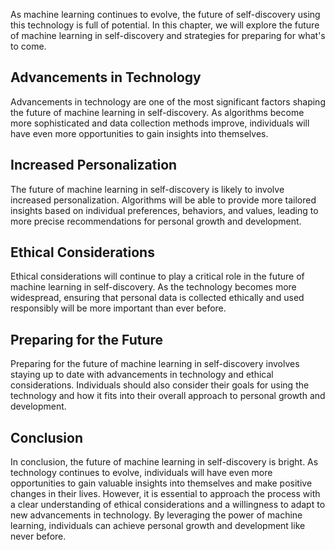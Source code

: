 
As machine learning continues to evolve, the future of self-discovery using this technology is full of potential. In this chapter, we will explore the future of machine learning in self-discovery and strategies for preparing for what's to come.

Advancements in Technology
--------------------------

Advancements in technology are one of the most significant factors shaping the future of machine learning in self-discovery. As algorithms become more sophisticated and data collection methods improve, individuals will have even more opportunities to gain insights into themselves.

Increased Personalization
-------------------------

The future of machine learning in self-discovery is likely to involve increased personalization. Algorithms will be able to provide more tailored insights based on individual preferences, behaviors, and values, leading to more precise recommendations for personal growth and development.

Ethical Considerations
----------------------

Ethical considerations will continue to play a critical role in the future of machine learning in self-discovery. As the technology becomes more widespread, ensuring that personal data is collected ethically and used responsibly will be more important than ever before.

Preparing for the Future
------------------------

Preparing for the future of machine learning in self-discovery involves staying up to date with advancements in technology and ethical considerations. Individuals should also consider their goals for using the technology and how it fits into their overall approach to personal growth and development.

Conclusion
----------

In conclusion, the future of machine learning in self-discovery is bright. As technology continues to evolve, individuals will have even more opportunities to gain valuable insights into themselves and make positive changes in their lives. However, it is essential to approach the process with a clear understanding of ethical considerations and a willingness to adapt to new advancements in technology. By leveraging the power of machine learning, individuals can achieve personal growth and development like never before.
